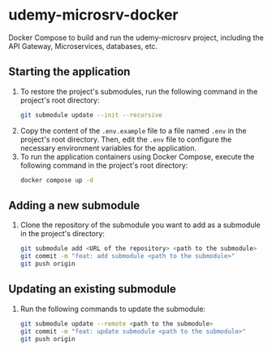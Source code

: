 ﻿# udemy-microsrv-docker

Docker Compose to build and run the udemy-microsrv project, including the API Gateway, Microservices, databases, etc.

## Starting the application

1. To restore the project's submodules, run the following command in the project's root directory:
   ```bash
   git submodule update --init --recursive
   ```
2. Copy the content of the `.env.example` file to a file named `.env` in the project's root directory. Then, edit the `.env` file to configure the necessary environment variables for the application.
3. To run the application containers using Docker Compose, execute the following command in the project's root directory:
   ```bash
   docker compose up -d
   ```

## Adding a new submodule

1. Clone the repository of the submodule you want to add as a submodule in the project's directory:
   ```bash
   git submodule add <URL of the repository> <path to the submodule>
   git commit -m "feat: add submodule <path to the submodule>"
   git push origin
   ```

## Updating an existing submodule

1. Run the following commands to update the submodule:
   ```bash
   git submodule update --remote <path to the submodule>
   git commit -m "feat: update submodule <path to the submodule>"
   git push origin
   ```
